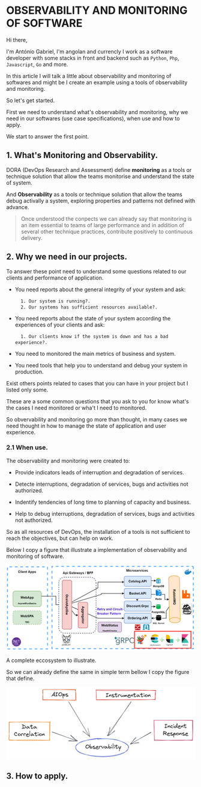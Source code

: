 # OBSERVABILITY AND MONITORING OF SOFTWARE

Hi there,<br>

I'm António Gabriel, I'm angolan and currencly I work as a software developer with some stacks in front and backend such as `Python`, `Php`, `Javascript`, `Go` and more.

In this article I will talk a little about observability and monitoring of softwares and might be I create an example using a tools of observability and monitoring.

So let's get started.

First we need to understand what's observability and monitoring, why we need in our softwares (use case specifications), when use and how to apply.

We start to answer the first point.

## 1. What's Monitoring and Observability.

DORA (DevOps Research and Assessment) define **monitoring** as a tools or technique solution that allow the teams monitorise and understand the state of system.

And **Observability** as a tools or technique solution that allow the teams debug activally a system, exploring properties and patterns not defined with advance.

> Once understood the conpects we can already say that monitoring is an item essential to teams of large performance and in addition of several other technique practices, contribute positively to continuous delivery.

## 2. Why we need in our projects.

To answer these point need to understand some questions related to our clients and performance of application.

- You need reports about the general integrity of your system and ask: <br>
 
        1. Our system is running?.
        2. Our systems has sufficient resources available?. 

- You need reports about the state of your system according the experiences of your clients and ask: <br>

        1. Our clients know if the system is down and has a bad experience?.

- You need to monitored the main metrics of business and system.
- You need tools that help you to understand and debug your system in production.

Exist others points related to cases that you can have in your project but I listed only some.

These are a some common questions that you ask to you for know what's the cases I need monitored or wha't I need to monitored.

So obvervability and monitoring go more than thought, in many cases we need thought in how to manage the state of application and user experience.

### 2.1 When use.

The observability and monitoring were created to:

- Provide indicators leads of interruption and degradation of services.

- Detecte interruptions, degradation of services, bugs and activities not authorized.

- Indentify tendencies of long time to planning of capacity and business.

- Help to debug interruptions, degradation of services, bugs and activities not authorized.

So as all resources of DevOps, the installation of a tools is not sufficient to reach the objectives, but can help on work.

Below I copy a figure that illustrate a implementation of observability and monitoring of software.

<img src="assets/fig1.png" alt="observability and monitoring image">

A complete eccosystem to illustrate.

So we can already define the same in simple term bellow I copy the figure that define.

<img src="assets/fig2.png" alt="observability and monitoring image">

## 3. How to apply.

